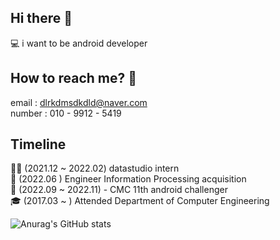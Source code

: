 ## Hi there 👋  
💻 i want to be android developer  
## How to reach me? 🤔  
email : dlrkdmsdkdld@naver.com  
number : 010 - 9912 - 5419  

## Timeline
🧑‍💻 (2021.12 ~ 2022.02) datastudio intern  
🎰 (2022.06 ) Engineer Information Processing acquisition  
🚀 (2022.09 ~ 2022.11) - CMC 11th android challenger    
🎓 (2017.03 ~ ) Attended Department of Computer Engineering  


<!--
**dlrkdmsdkdld/dlrkdmsdkdld** is a ✨ _special_ ✨ repository because its `README.md` (this file) appears on your GitHub profile.

Here are some ideas to get you started:

- 🔭 I’m currently working on ...
- 🌱 I’m currently learning ...
- 👯 I’m looking to collaborate on ...
- 🤔 I’m looking for help with ...
- 💬 Ask me about ...
- 📫 How to reach me: ...
- 😄 Pronouns: ...
- ⚡ Fun fact: ...
-->
![Anurag's GitHub stats](https://github-readme-stats.vercel.app/api?username=dlrkdmsdkdld&&show_icons=true&theme=dark)
<!--
![Top Langs](https://github-readme-stats.vercel.app/api/top-langs/?username=dlrkdmsdkdld&layout=compact&theme=tokyonight)
-->
